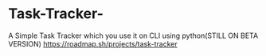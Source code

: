 # Task-Tracker-
A Simple Task Tracker which you use it on CLI using python(STILL ON BETA VERSION)
https://roadmap.sh/projects/task-tracker

